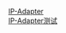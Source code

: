 [IP-Adapter](https://modelscope.cn/models/AI-ModelScope/IP-Adapter/summary)  
[IP-Adapter测试](https://openbayes.com/console/open-tutorials/models/TzlIWuOoDk7/1/overview)  